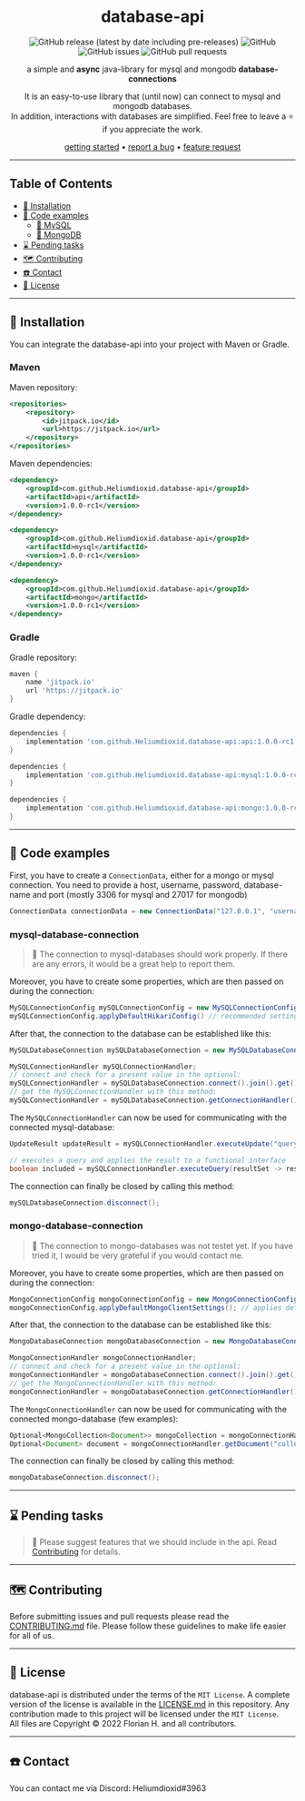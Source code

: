 <div align="center">

# database-api

![GitHub release (latest by date including pre-releases)](https://img.shields.io/github/v/release/Heliumdioxid/database-api?color=%23178fff&include_prereleases&label=version&style=flat-square)
![GitHub](https://img.shields.io/github/license/Heliumdioxid/database-api?color=%232f3332&style=flat-square)
![GitHub issues](https://img.shields.io/github/issues/Heliumdioxid/database-api?color=%23113782&style=flat-square)
![GitHub pull requests](https://img.shields.io/github/issues-pr/Heliumdioxid/database-api?color=%234458f2&style=flat-square)

a simple and <b>async</b> java-library for mysql and mongodb <b>database-connections</b>

It is an easy-to-use library that (until now) can connect to mysql and mongodb databases.<br>
In addition, interactions with databases are simplified.
Feel free to leave a ⭐ if you appreciate the work.

[getting started](#-installation) •
[report a bug](#%EF%B8%8F-contributing) •
[feature request](#%EF%B8%8F-contributing)

</div>

---

## Table of Contents
- [🧪 Installation](#-installation)
- [📖 Code examples](#-code-examples)
    - [📍 MySQL](#mysql-database-connection)
    - [📍 MongoDB](#mongo-database-connection)
- [⌛ Pending tasks](#-pending-tasks)
- [🗺️ Contributing](#%EF%B8%8F-contributing)
- [☎️ Contact](#%EF%B8%8F-contact)
- [📜 License](#-license)
<!--
- [🗺️ Project structure](#)
-->

---

## 🧪 Installation
You can integrate the database-api into your project with Maven or Gradle.

### Maven
Maven repository:
```xml
<repositories>
    <repository>
        <id>jitpack.io</id>
        <url>https://jitpack.io</url>
    </repository>
</repositories>
```

Maven dependencies:
```xml
<dependency>
    <groupId>com.github.Heliumdioxid.database-api</groupId>
    <artifactId>api</artifactId>
    <version>1.0.0-rc1</version>
</dependency>

<dependency>
    <groupId>com.github.Heliumdioxid.database-api</groupId>
    <artifactId>mysql</artifactId>
    <version>1.0.0-rc1</version>
</dependency>

<dependency>
    <groupId>com.github.Heliumdioxid.database-api</groupId>
    <artifactId>mongo</artifactId>
    <version>1.0.0-rc1</version>
</dependency>
```

### Gradle
Gradle repository:
```groovy
maven {
    name 'jitpack.io'
    url 'https://jitpack.io'
}
```

Gradle dependency:
```groovy
dependencies {
    implementation 'com.github.Heliumdioxid.database-api:api:1.0.0-rc1'
}

dependencies {
    implementation 'com.github.Heliumdioxid.database-api:mysql:1.0.0-rc1'
}

dependencies {
    implementation 'com.github.Heliumdioxid.database-api:mongo:1.0.0-rc1'
}
```

---

## 📖 Code examples
First, you have to create a `ConnectionData`, either for a mongo or mysql connection.
You need to provide a host, username, password, database-name and port (mostly 3306 for mysql and 27017 for mongodb)
```java
ConnectionData connectionData = new ConnectionData("127.0.0.1", "username", "password", "database", 3306);
```

### mysql-database-connection
> 🤖 The connection to mysql-databases should work properly. 
> If there are any errors, it would be a great help to report them.

Moreover, you have to create some properties, which are then passed on during the connection:
```java
MySQLConnectionConfig mySQLConnectionConfig = new MySQLConnectionConfig(connectionData);
mySQLConnectionConfig.applyDefaultHikariConfig() // recommended setting for HikariCP
```
After that, the connection to the database can be established like this:
```java
MySQLDatabaseConnection mySQLDatabaseConnection = new MySQLDatabaseConnection(mySQLConnectionConfig);

MySQLConnectionHandler mySQLConnectionHandler;
// connect and check for a present value in the optional:
mySQLConnectionHandler = mySQLDatabaseConnection.connect().join().get();
// get the MySQLConnectionHandler with this method:
mySQLConnectionHandler = mySQLDatabaseConnection.getConnectionHandler().get();
```
The `MySQLConnectionHandler` can now be used for communicating with the connected mysql-database:
```java
UpdateResult updateResult = mySQLConnectionHandler.executeUpdate("query"); // execute an update

// executes a query and applies the result to a functional interface
boolean included = mySQLConnectionHandler.executeQuery(resultSet -> resultSet.next(), false, "query");
```
The connection can finally be closed by calling this method:
```java
mySQLDatabaseConnection.disconnect();
```

### mongo-database-connection
> 🤖 The connection to mongo-databases was not testet yet. 
> If you have tried it, I would be very grateful if you would contact me.

Moreover, you have to create some properties, which are then passed on during the connection:
```java
MongoConnectionConfig mongoConnectionConfig = new MongoConnectionConfig(connectionData);
mongoConnectionConfig.applyDefaultMongoClientSettings(); // applies default properties like the uri
```
After that, the connection to the database can be established like this:
```java
MongoDatabaseConnection mongoDatabaseConnection = new MongoDatabaseConnection(mongoConnectionConfig);

MongoConnectionHandler mongoConnectionHandler;
// connect and check for a present value in the optional:
mongoConnectionHandler = mongoDatabaseConnection.connect().join().get();
// get the MongoConnectionHandler with this method:
mongoConnectionHandler = mongoDatabaseConnection.getConnectionHandler().get();
```
The `MongoConnectionHandler` can now be used for communicating with the connected mongo-database (few examples):
```java
Optional<MongoCollection<Document>> mongoCollection = mongoConnectionHandler.getCollection("collection").join();
Optional<Document> document = mongoConnectionHandler.getDocument("collection", "fieldName", "value").join();
```
The connection can finally be closed by calling this method:
```java
mongoDatabaseConnection.disconnect();
```
---

## ⌛ Pending tasks
> 🤖 Please suggest features that we should include in the api.
> Read [Contributing](#%EF%B8%8F-contributing) for details.

---

## 🗺️ Contributing
Before submitting issues and pull requests please read the [CONTRIBUTING.md](CONTRIBUTING.md) file.
Please follow these guidelines to make life easier for all of us.

---

## 📜 License
database-api is distributed under the terms of the `MIT License`. A complete version of the license is available in the [LICENSE.md](LICENSE.md) in this repository. Any contribution made to this project will be licensed under the `MIT License`.<br>
All files are Copyright © 2022 Florian H. and all contributors.

---

## ☎️ Contact
You can contact me via Discord: Heliumdioxid#3963

<!--
*** ---
*** 
*** ## 🗺️ Project structure
*** ```
*** ├── api/
*** │   ├── ConnectionHandler.java
*** │   ├── DatabaseConnection.java
*** │   └── data/
*** │   │   └── ConnectionData.java
*** ├── mongo/
*** ├── mysql/
*** └── ...
*** ```
*** 
*** ---
*** 
*** ## ⌛ Pending tasks
*** - [ ] test mongo-database-module
*** - [ ] \(Optional) integrate other databases into the api
*** 
*** ---
*** 
*** 📢🪛🔧🔨⛏️🪓🔩🪨🪵⚙️⚗️🧪🧬🧫🔭💡📍📌📏⌛⏳☁️🧩♻️🎮📒📬💬📖🤖
-->
